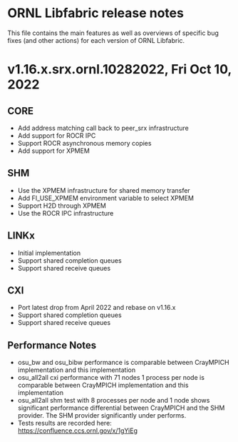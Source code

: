ORNL Libfabric release notes
=============================

This file contains the main features as well as overviews of specific
bug fixes (and other actions) for each version of ORNL Libfabric.

v1.16.x.srx.ornl.10282022, Fri Oct 10, 2022
============================================

## CORE
- Add address matching call back to peer_srx infrastructure
- Add support for ROCR IPC
- Support ROCR asynchronous memory copies
- Add support for XPMEM

## SHM
- Use the XPMEM infrastructure for shared memory transfer
- Add FI_USE_XPMEM environment variable to select XPMEM
- Support H2D through XPMEM
- Use the ROCR IPC infrastructure

## LINKx
- Initial implementation
- Support shared completion queues
- Support shared receive queues

## CXI
- Port latest drop from April 2022 and rebase on v1.16.x
- Support shared completion queues
- Support shared receive queues

## Performance Notes
- osu_bw and osu_bibw performance is comparable between CrayMPICH implementation
  and this implementation
- osu_all2all cxi performance with 71 nodes 1 process per node is comparable between
  CrayMPICH implementation and this implementation
- osu_all2all shm test with 8 processes per node and 1 node shows significant
  performance differential between CrayMPICH and the SHM provider. The SHM provider
  significantly under performs.
- Tests results are recorded here: https://confluence.ccs.ornl.gov/x/1gYiEg

